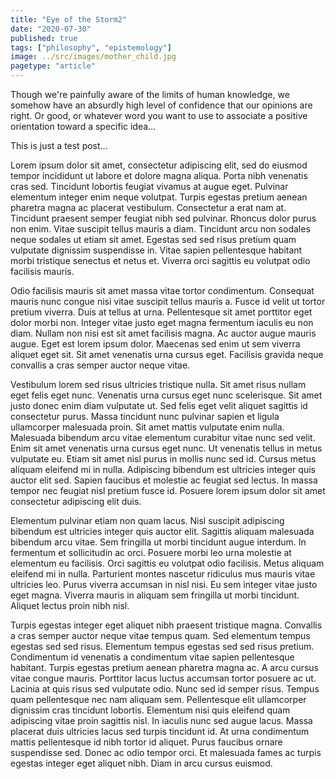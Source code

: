 ```yaml
---
title: "Eye of the Storm2"
date: "2020-07-30"
published: true
tags: ["philosophy", "epistemology"]
image: ../src/images/mother_child.jpg
pagetype: "article"
---
```


Though we're painfully aware of the limits of human knowledge, we somehow have an absurdly high level of confidence that our opinions are right. Or good, or whatever word you want to use to associate a positive orientation toward a specific idea...

This is just a test post...

Lorem ipsum dolor sit amet, consectetur adipiscing elit, sed do eiusmod tempor incididunt ut labore et dolore magna aliqua. Porta nibh venenatis cras sed. Tincidunt lobortis feugiat vivamus at augue eget. Pulvinar elementum integer enim neque volutpat. Turpis egestas pretium aenean pharetra magna ac placerat vestibulum. Consectetur a erat nam at. Tincidunt praesent semper feugiat nibh sed pulvinar. Rhoncus dolor purus non enim. Vitae suscipit tellus mauris a diam. Tincidunt arcu non sodales neque sodales ut etiam sit amet. Egestas sed sed risus pretium quam vulputate dignissim suspendisse in. Vitae sapien pellentesque habitant morbi tristique senectus et netus et. Viverra orci sagittis eu volutpat odio facilisis mauris.

Odio facilisis mauris sit amet massa vitae tortor condimentum. Consequat mauris nunc congue nisi vitae suscipit tellus mauris a. Fusce id velit ut tortor pretium viverra. Duis at tellus at urna. Pellentesque sit amet porttitor eget dolor morbi non. Integer vitae justo eget magna fermentum iaculis eu non diam. Nullam non nisi est sit amet facilisis magna. Ac auctor augue mauris augue. Eget est lorem ipsum dolor. Maecenas sed enim ut sem viverra aliquet eget sit. Sit amet venenatis urna cursus eget. Facilisis gravida neque convallis a cras semper auctor neque vitae.

Vestibulum lorem sed risus ultricies tristique nulla. Sit amet risus nullam eget felis eget nunc. Venenatis urna cursus eget nunc scelerisque. Sit amet justo donec enim diam vulputate ut. Sed felis eget velit aliquet sagittis id consectetur purus. Massa tincidunt nunc pulvinar sapien et ligula ullamcorper malesuada proin. Sit amet mattis vulputate enim nulla. Malesuada bibendum arcu vitae elementum curabitur vitae nunc sed velit. Enim sit amet venenatis urna cursus eget nunc. Ut venenatis tellus in metus vulputate eu. Etiam sit amet nisl purus in mollis nunc sed id. Cursus metus aliquam eleifend mi in nulla. Adipiscing bibendum est ultricies integer quis auctor elit sed. Sapien faucibus et molestie ac feugiat sed lectus. In massa tempor nec feugiat nisl pretium fusce id. Posuere lorem ipsum dolor sit amet consectetur adipiscing elit duis.

Elementum pulvinar etiam non quam lacus. Nisl suscipit adipiscing bibendum est ultricies integer quis auctor elit. Sagittis aliquam malesuada bibendum arcu vitae. Sem fringilla ut morbi tincidunt augue interdum. In fermentum et sollicitudin ac orci. Posuere morbi leo urna molestie at elementum eu facilisis. Orci sagittis eu volutpat odio facilisis. Metus aliquam eleifend mi in nulla. Parturient montes nascetur ridiculus mus mauris vitae ultricies leo. Purus viverra accumsan in nisl nisi. Eu sem integer vitae justo eget magna. Viverra mauris in aliquam sem fringilla ut morbi tincidunt. Aliquet lectus proin nibh nisl.

Turpis egestas integer eget aliquet nibh praesent tristique magna. Convallis a cras semper auctor neque vitae tempus quam. Sed elementum tempus egestas sed sed risus. Elementum tempus egestas sed sed risus pretium. Condimentum id venenatis a condimentum vitae sapien pellentesque habitant. Turpis egestas pretium aenean pharetra magna ac. A arcu cursus vitae congue mauris. Porttitor lacus luctus accumsan tortor posuere ac ut. Lacinia at quis risus sed vulputate odio. Nunc sed id semper risus. Tempus quam pellentesque nec nam aliquam sem. Pellentesque elit ullamcorper dignissim cras tincidunt lobortis. Elementum nisi quis eleifend quam adipiscing vitae proin sagittis nisl. In iaculis nunc sed augue lacus. Massa placerat duis ultricies lacus sed turpis tincidunt id. At urna condimentum mattis pellentesque id nibh tortor id aliquet. Purus faucibus ornare suspendisse sed. Donec ac odio tempor orci. Et malesuada fames ac turpis egestas integer eget aliquet nibh. Diam in arcu cursus euismod.